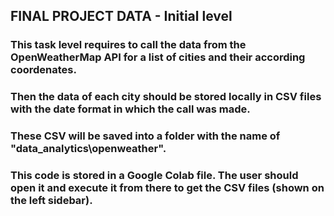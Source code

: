 ## FINAL PROJECT DATA - Initial level

### This task level requires to call the data from the OpenWeatherMap API for a list of cities and their according coordenates.
### Then the data of each city should be stored locally in CSV files with the date format in which the call was made.
### These CSV will be saved into a folder with the name of "data_analytics\openweather".
### This code is stored in a Google Colab file. The user should open it and execute it from there to get the CSV files (shown on the left sidebar).


